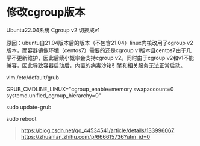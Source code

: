 # 修改cgroup版本

Ubuntu22.04系统 Cgroup v2 切换成v1

原因：ubuntu自21.04版本后的版本（不包含21.04）linux内核改用了cgroup v2版本，而容器镜像环境（centos7）需要的还是cgroup v1版本且centos7由于几乎不更新维护，因此后续小概率会支持cgroup v2。同时由于cgroup v2和v1不能兼容，因此导致容器启动后，内置的病毒沙箱引擎和相关服务无法正常启动。

vim /etc/default/grub

GRUB_CMDLINE_LINUX="cgroup_enable=memory swapaccount=0 systemd.unified_cgroup_hierarchy=0"

sudo update-grub

sudo reboot

> <https://blog.csdn.net/qq_44534541/article/details/133996067>
> <https://zhuanlan.zhihu.com/p/666615736?utm_id=0>
